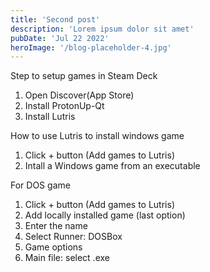 ```yaml
---
title: 'Second post'
description: 'Lorem ipsum dolor sit amet'
pubDate: 'Jul 22 2022'
heroImage: '/blog-placeholder-4.jpg'
---
```


Step to setup games in Steam Deck

1. Open Discover(App Store)
2. Install ProtonUp-Qt
3. Install Lutris

How to use Lutris to install windows game

1. Click + button (Add games to Lutris)
2. Intall a Windows game from an executable

For DOS game

1. Click + button (Add games to Lutris)
2. Add locally installed game (last option)
3. Enter the name
4. Select Runner: DOSBox
5. Game options
6. Main file: select .exe
